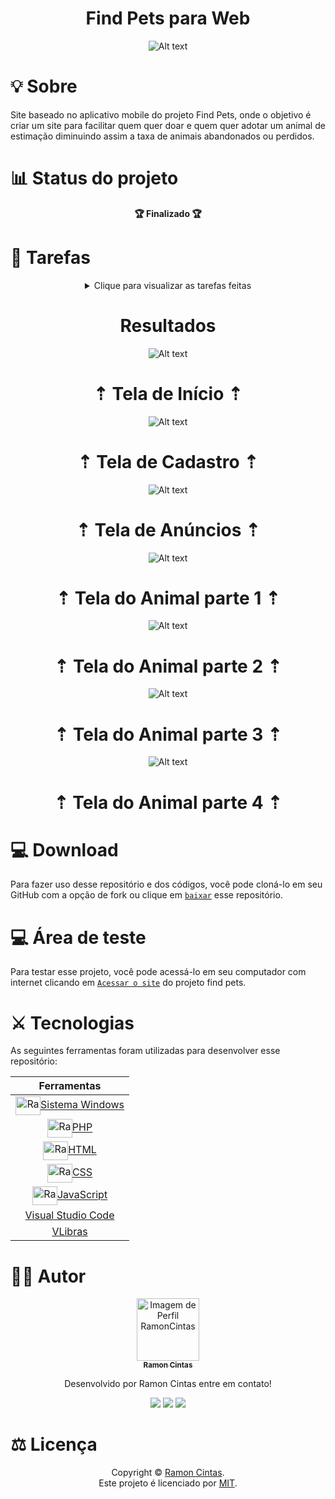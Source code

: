 <div align="center">
  <b><h1>Find Pets para Web</h1></b>
  
![Alt text](./Imagens/Find-Pets-Logo.png "Optional title")
</div>

##

<div align="eight">
  <b><h1>💡 Sobre</h1></b>
</div>
Site baseado no aplicativo mobile do projeto Find Pets, onde o objetivo é criar um site para facilitar quem quer doar e quem quer adotar um animal de estimação diminuindo assim a taxa de animais abandonados ou perdidos.

##

<div align="eight">
  <b><h1>📊 Status do projeto</h1></b>
</div>

<div align="center">
  <b>🏆 Finalizado 🏆</b>
</div>

##

<div align="eight">
  <b><h1>🎯 Tarefas</h1></b>
</div>

<div align="center">
<details>
<summary>Clique para visualizar as tarefas feitas</summary>

|      Estado      |     Plataforma   |                 Tarefa                |
|      :---:       |       :---:      |                  :---:                |
|:heavy_check_mark:|:computer:        |CrudTXT|
|:heavy_check_mark:|:computer:        |Inserir registro |
|:heavy_check_mark:|:computer:        |Deletar registro  |
|:heavy_check_mark:|:computer:        |Atualizar registro |
|:heavy_check_mark:|:computer:        |Vlibras para traduzir o conteúdo de texto em Português para Libras |
|:heavy_check_mark:|:computer:        |Audiodescrição pré gravado para traduzir o conteúdo do site em aúdio |


</details>
</div>

##

<div align="center">
  <b><h1>Resultados</h1></b>
</div>

<div align="center">
  
![Alt text](./Imagens/Tela-Inicio.png "Tela de Início")
# ⇡ Tela de Início ⇡
  
![Alt text](./Imagens/Tela-Cadastro.png "Tela de Cadastro")
# ⇡ Tela de Cadastro ⇡

![Alt text](./Imagens/Tela-Anuncios.png "Tela de Anúncios")
# ⇡ Tela de Anúncios ⇡

![Alt text](./Imagens/Tela-Animal1.png "Tela do Animal1")
# ⇡ Tela do Animal parte 1 ⇡

![Alt text](./Imagens/Tela-Animal2.png "Tela do Animal2")
# ⇡ Tela do Animal parte 2 ⇡
  
![Alt text](./Imagens/Tela-Animal3.png "Tela do Animal3")
# ⇡ Tela do Animal parte 3 ⇡
  
![Alt text](./Imagens/Tela-Animal4.png "Tela do Animal4")
# ⇡ Tela do Animal parte 4 ⇡

</div>

##

<div align="eight">
  <b><h1>💻 Download</h1></b>
</div>

Para fazer uso desse repositório e dos códigos, você pode cloná-lo em seu GitHub com a opção de fork ou clique em [`baixar`](https://github.com/RamonCintas/Find-Pets-Web/archive/refs/heads/main.zip) esse repositório.

##


##

<div align="eight">
  <b><h1>💻 Área de teste</h1></b>
</div>

Para testar esse projeto, você pode acessá-lo em seu computador com internet clicando em [`Acessar o site`](http://projeto-find-pets.infinityfreeapp.com/) do projeto find pets.


##

<div align="eight">
  <b><h1>⚔️ Tecnologias</h1></b>
</div>

As seguintes ferramentas foram utilizadas para desenvolver esse repositório:

<div align="center">

|Ferramentas|
|:-:|
|<img align="center" alt="Ramon-Windows" height="30" width="40" src="https://cdn.jsdelivr.net/gh/devicons/devicon/icons/windows8/windows8-original.svg">[Sistema Windows](https://www.microsoft.com/pt-br/windows)|
|<img align="center" alt="Ramon-php" height="30" width="40" src="https://cdn.jsdelivr.net/gh/devicons/devicon/icons/php/php-original.svg">[PHP](https://www.php.net/)|
|<img align="center" alt="Ramon-html" height="30" width="40" src="https://cdn.jsdelivr.net/gh/devicons/devicon/icons/html5/html5-original-wordmark.svg">[HTML](https://www.w3schools.com/html/)|
|<img align="center" alt="Ramon-CSS" height="30" width="40" src="https://cdn.jsdelivr.net/gh/devicons/devicon/icons/css3/css3-original-wordmark.svg">[CSS](https://www.w3schools.com/css/)|
|<img align="center" alt="Ramon-Javascript" height="30" width="40" src="https://cdn.jsdelivr.net/gh/devicons/devicon/icons/javascript/javascript-original.svg">[JavaScript](https://www.w3schools.com/js/)|
|[Visual Studio Code](https://code.visualstudio.com/)|
|[VLibras](https://www.gov.br/governodigital/pt-br/vlibras)|

</div>

##

<div align="eight">
  <b><h1> 👨‍💻 Autor</h1></b>
</div>

<div align="center">

<a href="https://github.com/RamonCintas">
 <img src="https://github.com/RamonCintas.png" width="100px;" alt="Imagem de Perfil RamonCintas"/>
 <br/>
 <sub><b>Ramon Cintas</b></sub>
</a>

Desenvolvido por Ramon Cintas entre em contato!

 <a href="https://github.com/RamonCintas" target="_blank"><img src="https://img.shields.io/badge/GitHub-100000?style=for-the-badge&logo=github&logoColor=white" target="_blank"></a> 
 <a href = "mailto:ramoncg.oficial2018@gmail.com"><img src="https://img.shields.io/badge/Gmail-D14836?style=for-the-badge&logo=gmail&logoColor=white" target="_blank"></a>
 <a href="https://www.linkedin.com/in/ramon-cg/" target="_blank"><img src="https://img.shields.io/badge/-LinkedIn-%230077B5?style=for-the-badge&logo=linkedin&logoColor=white" target="_blank"></a>

</div>

##

<div align="eight">
  <b><h1>⚖️ Licença</h1></b>
</div>

<div align="center">

Copyright © [Ramon Cintas](https://github.com/RamonCintas).<br />
Este projeto é licenciado por [MIT](./LICENSE).

</div>
